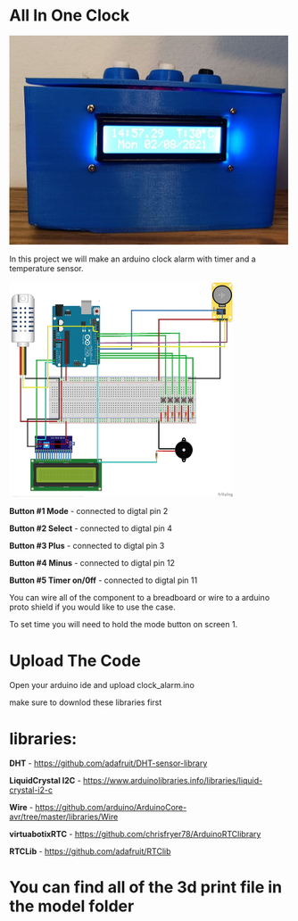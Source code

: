 <h1>All In One Clock</h1>
<img src="Clock.jpeg" width=500 highet=500>
<p>In this project we will make an arduino clock alarm with timer and a temperature sensor.
 <br>
  <br>
<img src="schematics/schematics.png" width=400 highet=400/>
  
  <b>Button #1 Mode</b> - connected to digtal pin 2

  <b>Button #2 Select</b> - connected to digtal pin 4

  <b>Button #3 Plus</b> - connected to digtal pin 3

  <b>Button #4 Minus</b> - connected to digtal pin 12

  <b>Button #5 Timer on/0ff</b> - connected to digtal pin 11

You can wire all of the component to a breadboard or wire to a arduino proto shield if you would like to use the case.

To set time you will need to hold the mode button on screen 1.
</p>
<h1>Upload The Code</h1>
<p>Open your arduino ide and upload clock_alarm.ino
 
 make sure to downlod these libraries first</p>
<h1>libraries:</h1>

<b>DHT</b> - https://github.com/adafruit/DHT-sensor-library

<b>LiquidCrystal I2C</b> - https://www.arduinolibraries.info/libraries/liquid-crystal-i2-c

<b>Wire</b> - https://github.com/arduino/ArduinoCore-avr/tree/master/libraries/Wire

<b>virtuabotixRTC</b> - https://github.com/chrisfryer78/ArduinoRTClibrary

<b>RTCLib</b> - https://github.com/adafruit/RTClib
<br>

<h1>You can find all of the 3d print file in the model folder</h1>
